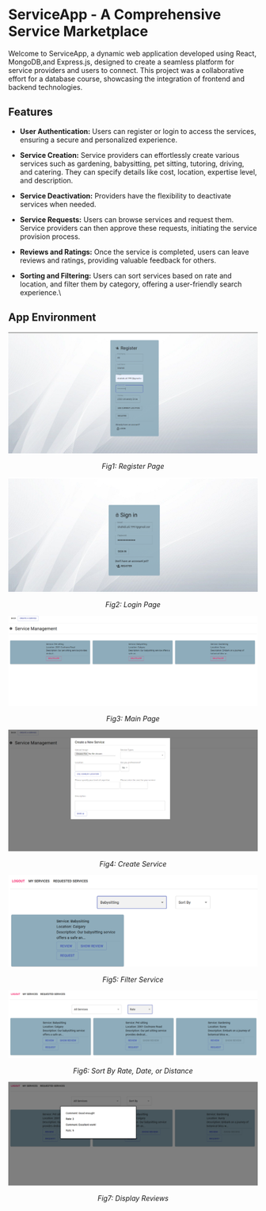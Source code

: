 # ServiceApp - A Comprehensive Service Marketplace

Welcome to ServiceApp, a dynamic web application developed using React, MongoDB,and Express.js, designed to create a seamless platform for service providers and users to connect. This project was a collaborative effort for a database course,
showcasing the integration of frontend and backend technologies.

## Features

- **User Authentication:** Users can register or login to access the services, ensuring a secure and personalized experience.

- **Service Creation:** Service providers can effortlessly create various services such as gardening, babysitting, pet sitting, tutoring, driving, and catering.
They can specify details like cost, location, expertise level, and description.

- **Service Deactivation:** Providers have the flexibility to deactivate services when needed.

- **Service Requests:** Users can browse services and request them. Service providers can then approve these requests, initiating the service provision process.

- **Reviews and Ratings:** Once the service is completed, users can leave reviews and ratings, providing valuable feedback for others.

- **Sorting and Filtering:** Users can sort services based on rate and location, and filter them by category, offering a user-friendly search experience.\

## App Environment

<p align="center">
  <img src="https://github.com/Alishahidi1997/ServiceApp/blob/master/Screenshots/Register.png" alt="Register Page">
</p>
<p align="center"><i>Fig1: Register Page</i></p>

<p align="center">
  <img src="https://github.com/Alishahidi1997/ServiceApp/blob/master/Screenshots/Login.png" alt="Login Page">
<p align="center"><i>Fig2: Login Page</i></p>

<p align="center">
  <img src="https://github.com/Alishahidi1997/ServiceApp/blob/master/Screenshots/Services.png" alt="Services Page">
<p align="center"><i>Fig3: Main Page</i></p>

<p align="center">
  <img src="https://github.com/Alishahidi1997/ServiceApp/blob/master/Screenshots/CreateService.png" alt="Create Service Page">
<p align="center"><i>Fig4: Create Service</i></p>

<p align="center">
  <img src="https://github.com/Alishahidi1997/ServiceApp/blob/master/Screenshots/FilterBy.png" alt="FilterBy Page">
<p align="center"><i>Fig5: Filter Service</i></p>

<p align="center">
  <img src="https://github.com/Alishahidi1997/ServiceApp/blob/master/Screenshots/SortBy.png" alt="SortBy Page">
<p align="center"><i>Fig6: Sort By Rate, Date, or Distance</i></p>

<p align="center">
  <img src="https://github.com/Alishahidi1997/ServiceApp/blob/master/Screenshots/Reviews.png" alt="Reviews Page">
<p align="center"><i>Fig7: Display Reviews</i></p>

